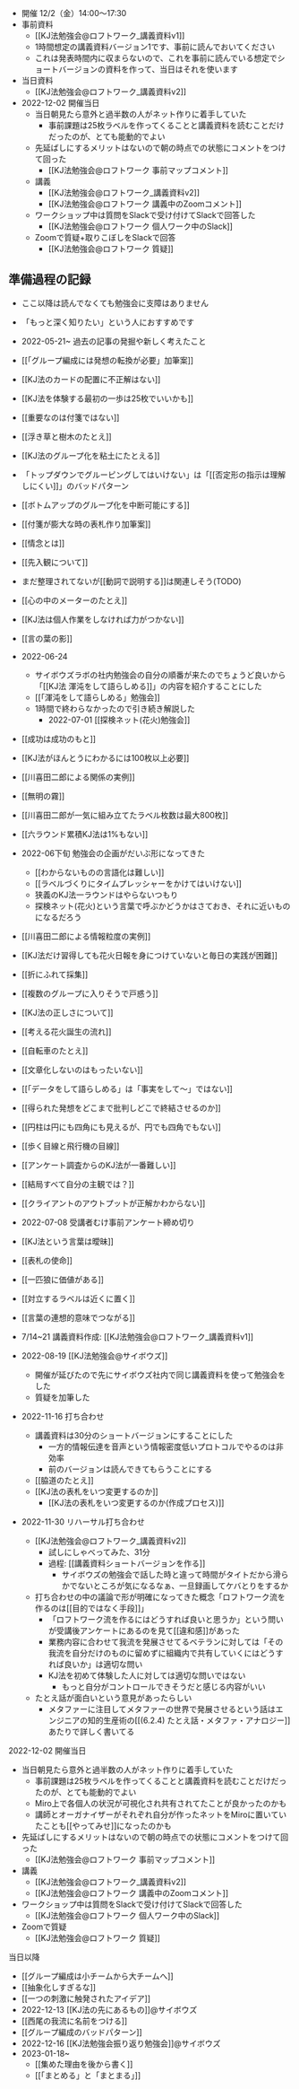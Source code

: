 
- 開催 12/2（金）14:00〜17:30
- 事前資料
    - [[KJ法勉強会@ロフトワーク_講義資料v1]]
    - 1時間想定の講義資料バージョン1です、事前に読んでおいてください
    - これは発表時間内に収まらないので、これを事前に読んでいる想定でショートバージョンの資料を作って、当日はそれを使います
- 当日資料
    - [[KJ法勉強会@ロフトワーク_講義資料v2]]
- 2022-12-02 開催当日
    - 当日朝見たら意外と過半数の人がネット作りに着手していた
        - 事前課題は25枚ラベルを作ってくることと講義資料を読むことだけだったのが、とても能動的でよい
    - 先延ばしにするメリットはないので朝の時点での状態にコメントをつけて回った
        - [[KJ法勉強会@ロフトワーク 事前マップコメント]]
    - 講義
        - [[KJ法勉強会@ロフトワーク_講義資料v2]]
        - [[KJ法勉強会@ロフトワーク 講義中のZoomコメント]]
    - ワークショップ中は質問をSlackで受け付けてSlackで回答した
        - [[KJ法勉強会@ロフトワーク 個人ワーク中のSlack]]
    - Zoomで質疑+取りこぼしをSlackで回答
        - [[KJ法勉強会@ロフトワーク 質疑]]


## 準備過程の記録
- ここ以降は読んでなくても勉強会に支障はありません
- 「もっと深く知りたい」という人におすすめです


- 2022-05-21~ 過去の記事の発掘や新しく考えたこと
- [[「グループ編成には発想の転換が必要」加筆案]]
- [[KJ法のカードの配置に不正解はない]]
- [[KJ法を体験する最初の一歩は25枚でいいかも]]
- [[重要なのは付箋ではない]]
- [[浮き草と樹木のたとえ]]
- [[KJ法のグループ化を粘土にたとえる]]
- 「トップダウンでグルーピングしてはいけない」は「[[否定形の指示は理解しにくい]]」のバッドパターン
- [[ボトムアップのグループ化を中断可能にする]]
- [[付箋が膨大な時の表札作り加筆案]]
- [[情念とは]]
- [[先入観について]]
- まだ整理されてないが[[動詞で説明する]]は関連しそう(TODO)
- [[心の中のメーターのたとえ]]
- [[KJ法は個人作業をしなければ力がつかない]]
- [[言の葉の影]]
- 2022-06-24
    - サイボウズラボの社内勉強会の自分の順番が来たのでちょうど良いから「[[KJ法 渾沌をして語らしめる]]」の内容を紹介することにした
    - [[「渾沌をして語らしめる」勉強会]]
    - 1時間で終わらなかったので引き続き解説した
        - 2022-07-01 [[探検ネット(花火)勉強会]]
- [[成功は成功のもと]]
- [[KJ法がほんとうにわかるには100枚以上必要]]
- [[川喜田二郎による関係の実例]]
- [[無明の霧]]
- [[川喜田二郎が一気に組み立てたラベル枚数は最大800枚]]
- [[六ラウンド累積KJ法は1%もない]]
- 2022-06下旬 勉強会の企画がだいぶ形になってきた
    - [[わからないものの言語化は難しい]]
    - [[ラベルづくりにタイムプレッシャーをかけてはいけない]]
    - 狭義のKJ法一ラウンドはやらないつもり
    - 探検ネット(花火)という言葉で呼ぶかどうかはさておき、それに近いものになるだろう
- [[川喜田二郎による情報粒度の実例]]
- [[KJ法だけ習得しても花火日報を身につけていないと毎日の実践が困難]]
- [[折にふれて採集]]
- [[複数のグループに入りそうで戸惑う]]
- [[KJ法の正しさについて]]
- [[考える花火誕生の流れ]]
- [[自転車のたとえ]]
- [[文章化しないのはもったいない]]
- [[「データをして語らしめる」は「事実をして〜」ではない]]
- [[得られた発想をどこまで批判しどこで終結させるのか]]
- [[円柱は円にも四角にも見えるが、円でも四角でもない]]
- [[歩く目線と飛行機の目線]]
- [[アンケート調査からのKJ法が一番難しい]]
- [[結局すべて自分の主観では？]]
- [[クライアントのアウトプットが正解かわからない]]
- 2022-07-08 受講者むけ事前アンケート締め切り
- [[KJ法という言葉は曖昧]]
- [[表札の使命]]
- [[一匹狼に価値がある]]
- [[対立するラベルは近くに置く]]
- [[言葉の連想的意味でつながる]]
- 7/14~21 講義資料作成: [[KJ法勉強会@ロフトワーク_講義資料v1]]
- 2022-08-19 [[KJ法勉強会@サイボウズ]]
    - 開催が延びたので先にサイボウズ社内で同じ講義資料を使って勉強会をした
    - 質疑を加筆した
- 2022-11-16 打ち合わせ
    - 講義資料は30分のショートバージョンにすることにした
        - 一方的情報伝達を音声という情報密度低いプロトコルでやるのは非効率
        - 前のバージョンは読んできてもらうことにする
    - [[脇道のたとえ]]
    - [[KJ法の表札をいつ変更するのか]]
        - [[KJ法の表札をいつ変更するのか(作成プロセス)]]
- 2022-11-30 リハーサル打ち合わせ
    - [[KJ法勉強会@ロフトワーク_講義資料v2]]
        - 試しにしゃべってみた、31分
        - 過程: [[講義資料ショートバージョンを作る]]
            - サイボウズの勉強会で話した時と違って時間がタイトだから滑らかでないところが気になるなぁ、一旦録画してケバとりをするか
    - 打ち合わせの中の議論で形が明確になってきた概念「ロフトワーク流を作るのは[[目的ではなく手段]]」
        - 「ロフトワーク流を作るにはどうすれば良いと思うか」という問いが受講後アンケートにあるのを見て[[違和感]]があった
        - 業務内容に合わせて我流を発展させてるベテランに対しては「その我流を自分だけのものに留めずに組織内で共有していくにはどうすれば良いか」は適切な問い
        - KJ法を初めて体験した人に対しては適切な問いではない
            - もっと自分がコントロールできそうだと感じる内容がいい
    - たとえ話が面白いという意見があったらしい
        - メタファーに注目してメタファーの世界で発展させるという話はエンジニアの知的生産術の[[(6.2.4) たとえ話・メタファ・アナロジー]]あたりで詳しく書いてる

2022-12-02 開催当日
- 当日朝見たら意外と過半数の人がネット作りに着手していた
    - 事前課題は25枚ラベルを作ってくることと講義資料を読むことだけだったのが、とても能動的でよい
    - Miro上で各個人の状況が可視化され共有されてたことが良かったのかも
    - 講師とオーガナイザーがそれぞれ自分が作ったネットをMiroに置いていたことも[[やってみせ]]になったのかも
- 先延ばしにするメリットはないので朝の時点での状態にコメントをつけて回った
    - [[KJ法勉強会@ロフトワーク 事前マップコメント]]
- 講義
    - [[KJ法勉強会@ロフトワーク_講義資料v2]]
    - [[KJ法勉強会@ロフトワーク 講義中のZoomコメント]]
- ワークショップ中は質問をSlackで受け付けてSlackで回答した
    - [[KJ法勉強会@ロフトワーク 個人ワーク中のSlack]]
- Zoomで質疑
    - [[KJ法勉強会@ロフトワーク 質疑]]

当日以降
- [[グループ編成は小チームから大チームへ]]
- [[抽象化しすぎるな]]
- [[一つの刺激に触発されたアイデア]]
- 2022-12-13 [[KJ法の先にあるもの]]@サイボウズ
- [[西尾の我流に名前をつける]]
- [[グループ編成のバッドパターン]]
- 2022-12-16 [[KJ法勉強会振り返り勉強会]]@サイボウズ
- 2023-01-18~
    - [[集めた理由を後から書く]]
    - [[「まとめる」と「まとまる」]]
